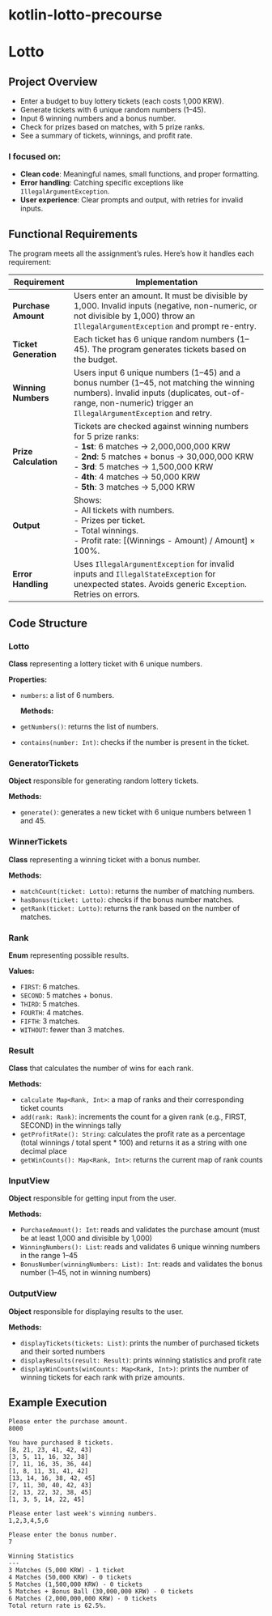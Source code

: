 # kotlin-lotto-precourse

# Lotto

## Project Overview

- Enter a budget to buy lottery tickets (each costs 1,000 KRW).
- Generate tickets with 6 unique random numbers (1–45).
- Input 6 winning numbers and a bonus number.
- Check for prizes based on matches, with 5 prize ranks.
- See a summary of tickets, winnings, and profit rate.

### I focused on:

- **Clean code**: Meaningful names, small functions, and proper formatting.
- **Error handling**: Catching specific exceptions like `IllegalArgumentException`.
- **User experience**: Clear prompts and output, with retries for invalid inputs.

## Functional Requirements

The program meets all the assignment’s rules. Here’s how it handles each requirement:

| **Requirement**       | **Implementation**                                                                                                                                                                                                                                                           |
|-----------------------|------------------------------------------------------------------------------------------------------------------------------------------------------------------------------------------------------------------------------------------------------------------------------|
| **Purchase Amount**   | Users enter an amount. It must be divisible by 1,000. Invalid inputs (negative, non-numeric, or not divisible by 1,000) throw an `IllegalArgumentException` and prompt re-entry.                                                                                             |
| **Ticket Generation** | Each ticket has 6 unique random numbers (1–45). The program generates tickets based on the budget.                                                                                                                                                                           |
| **Winning Numbers**   | Users input 6 unique numbers (1–45) and a bonus number (1–45, not matching the winning numbers). Invalid inputs (duplicates, out-of-range, non-numeric) trigger an `IllegalArgumentException` and retry.                                                                     |
| **Prize Calculation** | Tickets are checked against winning numbers for 5 prize ranks:<br>- **1st**: 6 matches → 2,000,000,000 KRW<br>- **2nd**: 5 matches + bonus → 30,000,000 KRW<br>- **3rd**: 5 matches → 1,500,000 KRW<br>- **4th**: 4 matches → 50,000 KRW<br>- **5th**: 3 matches → 5,000 KRW |
| **Output**            | Shows:<br>- All tickets with numbers.<br>- Prizes per ticket.<br>- Total winnings.<br>- Profit rate: \[(Winnings - Amount) / Amount\] × 100%.                                                                                                                                |
| **Error Handling**    | Uses `IllegalArgumentException` for invalid inputs and `IllegalStateException` for unexpected states. Avoids generic `Exception`. Retries on errors.                                                                                                                         |

## Code Structure

### Lotto

**Class** representing a lottery ticket with 6 unique numbers.

**Properties:**

- `numbers`: a list of 6 numbers.

  **Methods:**
- `getNumbers()`: returns the list of numbers.
- `contains(number: Int)`: checks if the number is present in the ticket.

### GeneratorTickets

**Object** responsible for generating random lottery tickets.

**Methods:**

- `generate()`: generates a new ticket with 6 unique numbers between 1 and 45.

### WinnerTickets

**Class** representing a winning ticket with a bonus number.

**Methods:**

- `matchCount(ticket: Lotto)`: returns the number of matching numbers.
- `hasBonus(ticket: Lotto)`: checks if the bonus number matches.
- `getRank(ticket: Lotto)`: returns the rank based on the number of matches.

### Rank

**Enum** representing possible results.

**Values:**

- `FIRST`: 6 matches.
- `SECOND`: 5 matches + bonus.
- `THIRD`: 5 matches.
- `FOURTH`: 4 matches.
- `FIFTH`: 3 matches.
- `WITHOUT`: fewer than 3 matches.

### Result

**Class** that calculates the number of wins for each rank.

**Methods:**

- `calculate Map<Rank, Int>`: a map of ranks and their corresponding ticket counts
- `add(rank: Rank)`: increments the count for a given rank (e.g., FIRST, SECOND) in the winnings tally
- `getProfitRate(): String`: calculates the profit rate as a percentage (total winnings / total spent * 100) and returns
  it as a string with one decimal place
- `getWinCounts(): Map<Rank, Int>`: returns the current map of rank counts

### InputView

**Object** responsible for getting input from the user.

**Methods:**

- `PurchaseAmount(): Int`: reads and validates the purchase amount (must be at least 1,000 and divisible by 1,000)
- `WinningNumbers(): List`: reads and validates 6 unique winning numbers in the range 1–45
- `BonusNumber(winningNumbers: List): Int`: reads and validates the bonus number (1–45, not in winning numbers)

### OutputView

**Object** responsible for displaying results to the user.

**Methods:**

- `displayTickets(tickets: List)`: prints the number of purchased tickets and their sorted numbers
- `displayResults(result: Result)`: prints winning statistics and profit rate
- `displayWinCounts(winCounts: Map<Rank, Int>)`: prints the number of winning tickets for each rank with prize amounts.

## Example Execution

```plain
Please enter the purchase amount.
8000

You have purchased 8 tickets.
[8, 21, 23, 41, 42, 43]
[3, 5, 11, 16, 32, 38]
[7, 11, 16, 35, 36, 44]
[1, 8, 11, 31, 41, 42]
[13, 14, 16, 38, 42, 45]
[7, 11, 30, 40, 42, 43]
[2, 13, 22, 32, 38, 45]
[1, 3, 5, 14, 22, 45]

Please enter last week's winning numbers.
1,2,3,4,5,6

Please enter the bonus number.
7

Winning Statistics
---
3 Matches (5,000 KRW) - 1 ticket
4 Matches (50,000 KRW) - 0 tickets
5 Matches (1,500,000 KRW) - 0 tickets
5 Matches + Bonus Ball (30,000,000 KRW) - 0 tickets
6 Matches (2,000,000,000 KRW) - 0 tickets
Total return rate is 62.5%.
